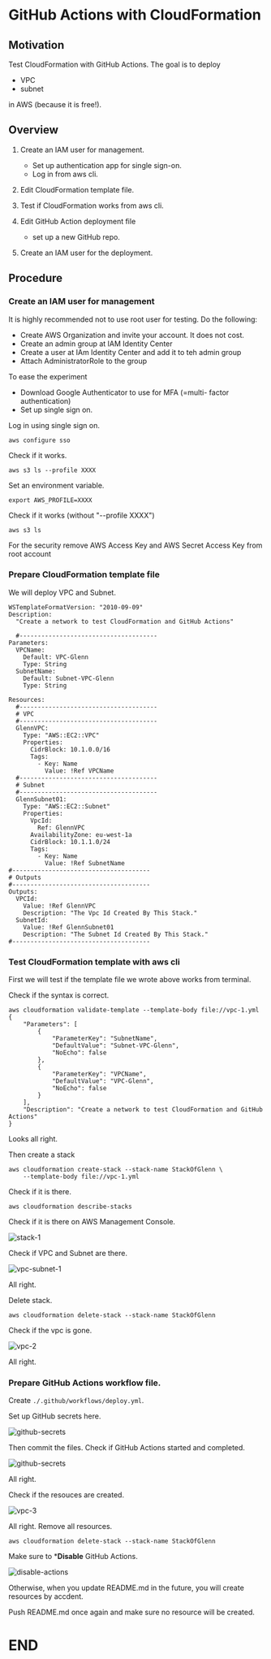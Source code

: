 # GitHub Actions with CloudFormation

## Motivation

Test CloudFormation with GitHub Actions.
The goal is to deploy

- VPC
- subnet

in AWS (because it is free!).


## Overview

1. Create an IAM user for management.
   - Set up authentication app for single sign-on.
   - Log in from aws cli.
   
2. Edit CloudFormation template file.

3. Test if CloudFormation works from aws cli.

4. Edit GitHub Action deployment file
   - set up a new GitHub repo. 

5. Create an IAM user for the deployment.

<!-- ------------------------------  -->

## Procedure

### Create an IAM user for management

It is highly recommended not to use root user for testing.
Do the following:

- Create AWS Organization and invite your account. It does not cost. 
- Create an admin group at IAM Identity Center
- Create a user at IAm Identity Center and add it to teh admin group
- Attach AdministratorRole to the group

To ease the experiment

- Download Google Authenticator to use for MFA (=multi- factor authentication)
- Set up single sign on.

Log in using single sign on.
```
aws configure sso
```

Check if it works.
```
aws s3 ls --profile XXXX
```

Set an environment variable.
```
export AWS_PROFILE=XXXX
```

Check if it works (without "--profile XXXX")
```
aws s3 ls
```

For the security remove AWS Access Key and AWS Secret Access Key from
root account


### Prepare CloudFormation template file

We will deploy VPC and Subnet.

```
WSTemplateFormatVersion: "2010-09-09"
Description:
  "Create a network to test CloudFormation and GitHub Actions"

  #--------------------------------------
Parameters:
  VPCName:
    Default: VPC-Glenn
    Type: String
  SubnetName:
    Default: Subnet-VPC-Glenn
    Type: String

Resources:
  #--------------------------------------
  # VPC
  #--------------------------------------
  GlennVPC:
    Type: "AWS::EC2::VPC"
    Properties:
      CidrBlock: 10.1.0.0/16
      Tags:
        - Key: Name
          Value: !Ref VPCName
  #--------------------------------------
  # Subnet
  #--------------------------------------
  GlennSubnet01:
    Type: "AWS::EC2::Subnet"
    Properties:
      VpcId:
        Ref: GlennVPC
      AvailabilityZone: eu-west-1a
      CidrBlock: 10.1.1.0/24
      Tags:
        - Key: Name
          Value: !Ref SubnetName
#--------------------------------------
# Outputs
#--------------------------------------
Outputs:
  VPCId:
    Value: !Ref GlennVPC
    Description: "The Vpc Id Created By This Stack."
  SubnetId:
    Value: !Ref GlennSubnet01
    Description: "The Subnet Id Created By This Stack."
#--------------------------------------
```

### Test CloudFormation template with aws cli

First we will test if the template file we wrote above
works from terminal.

Check if the syntax is correct.

```
aws cloudformation validate-template --template-body file://vpc-1.yml
{
    "Parameters": [
        {
            "ParameterKey": "SubnetName",
            "DefaultValue": "Subnet-VPC-Glenn",
            "NoEcho": false
        },
        {
            "ParameterKey": "VPCName",
            "DefaultValue": "VPC-Glenn",
            "NoEcho": false
        }
    ],
    "Description": "Create a network to test CloudFormation and GitHub Actions"
}

```
Looks all right.

Then create a stack
```
aws cloudformation create-stack --stack-name StackOfGlenn \
    --template-body file://vpc-1.yml
```

Check if it is there.

```
aws cloudformation describe-stacks
```

Check if it is there on AWS Management Console.

![stack-1](./images/stack-1.png)

Check if VPC and Subnet are there.

![vpc-subnet-1](./images/vpc-subnet-1.png)

All right.

Delete stack.
```
aws cloudformation delete-stack --stack-name StackOfGlenn
```
Check if the vpc is gone.

![vpc-2](./images/vpc-2.png)

All right.


### Prepare GitHub Actions workflow file. 

Create ```./.github/workflows/deploy.yml```.

Set up GitHub secrets here.

![github-secrets](./images/github-secrets.png)

Then commit the files. Check if GitHub Actions started and completed.

![github-secrets](./images/github-actions-completed.png)

All right.

Check if the resouces are created.

![vpc-3](./images/vpc-3.png)

All right. Remove all resources.

```
aws cloudformation delete-stack --stack-name StackOfGlenn
```

Make sure to ***Disable** GitHub Actions.

![disable-actions](./images/disable-actions.png)

Otherwise, when you update README.md in the future, you will create resources by accdent.

Push README.md once again and make sure no resource will be created. 


<!-- ------------------------------  -->

# END

<!-- ####################  -->
